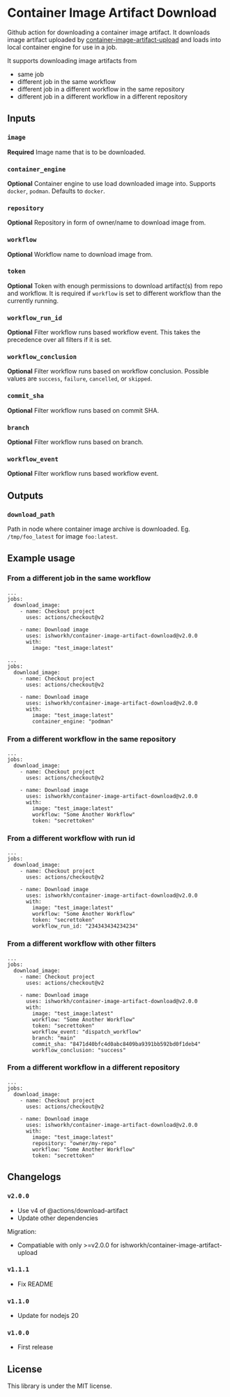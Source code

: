 # Container Image Artifact Download

Github action for downloading a container image artifact. It downloads image artifact uploaded by [container-image-artifact-upload](https://github.com/ishworkh/container-image-artifact-upload) and loads into local container engine for use in a job.

It supports downloading image artifacts from
- same job
- different job in the same workflow
- different job in a different workflow in the same repository
- different job in a different workflow in a different repository

## Inputs

### `image`

**Required** Image name that is to be downloaded.

### `container_engine`

**Optional** Container engine to use load downloaded image into. Supports `docker`, `podman`. Defaults to `docker`.

### `repository`

**Optional** Repository in form of owner/name to download image from.

### `workflow`

**Optional** Workflow name to download image from.

### `token`

**Optional** Token with enough permissions to download artifact(s) from repo and workflow. It is required if `workflow` is set to different workflow than the currently running.

### `workflow_run_id`

**Optional** Filter workflow runs based workflow event. This takes the precedence over all filters if it is set.

### `workflow_conclusion`

**Optional** Filter workflow runs based on workflow conclusion. Possible values are `success`, `failure`, `cancelled`, or `skipped`.

### `commit_sha`

**Optional** Filter workflow runs based on commit SHA.

### `branch`

**Optional** Filter workflow runs based on branch.

### `workflow_event`

**Optional** Filter workflow runs based workflow event.

## Outputs

### `download_path`

Path in node where container image archive is downloaded. Eg. `/tmp/foo_latest` for image `foo:latest`.

## Example usage

### From a different job in the same workflow

```
...
jobs:
  download_image:
    - name: Checkout project
      uses: actions/checkout@v2

    - name: Download image
      uses: ishworkh/container-image-artifact-download@v2.0.0
      with:
        image: "test_image:latest"

```

```
...
jobs:
  download_image:
    - name: Checkout project
      uses: actions/checkout@v2

    - name: Download image
      uses: ishworkh/container-image-artifact-download@v2.0.0
      with:
        image: "test_image:latest"
        container_engine: "podman"

```

### From a different workflow in the same repository

```
...
jobs:
  download_image:
    - name: Checkout project
      uses: actions/checkout@v2

    - name: Download image
      uses: ishworkh/container-image-artifact-download@v2.0.0
      with:
        image: "test_image:latest"
        workflow: "Some Another Workflow"
        token: "secrettoken"
```

### From a different workflow with run id

```
...
jobs:
  download_image:
    - name: Checkout project
      uses: actions/checkout@v2

    - name: Download image
      uses: ishworkh/container-image-artifact-download@v2.0.0
      with:
        image: "test_image:latest"
        workflow: "Some Another Workflow"
        token: "secrettoken"
        workflow_run_id: "234343434234234"
```

### From a different workflow with other filters

```
...
jobs:
  download_image:
    - name: Checkout project
      uses: actions/checkout@v2

    - name: Download image
      uses: ishworkh/container-image-artifact-download@v2.0.0
      with:
        image: "test_image:latest"
        workflow: "Some Another Workflow"
        token: "secrettoken"
        workflow_event: "dispatch_workflow"
        branch: "main"
        commit_sha: "8471d40bfc4d0abc8409ba9391bb592bd0f1deb4"
        workflow_conclusion: "success"
```

### From a different workflow in a different repository

```
...
jobs:
  download_image:
    - name: Checkout project
      uses: actions/checkout@v2

    - name: Download image
      uses: ishworkh/container-image-artifact-download@v2.0.0
      with:
        image: "test_image:latest"
        repository: "owner/my-repo"
        workflow: "Some Another Workflow"
        token: "secrettoken"
```

## Changelogs

### `v2.0.0`

- Use v4 of @actions/download-artifact
- Update other dependencies

Migration:
- Compatiable with only >=v2.0.0 for ishworkh/container-image-artifact-upload

### `v1.1.1`

- Fix README

### `v1.1.0`

- Update for nodejs 20

### `v1.0.0`

- First release

## License
This library is under the MIT license.

